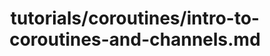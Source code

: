 ---
title: tutorials/coroutines/intro-to-coroutines-and-channels.md
showAuthorInfo: false
redirect_path: https://play.kotlinlang.org/hands-on/Introduction%20to%20Coroutines%20and%20Channels/01_Introduction
---